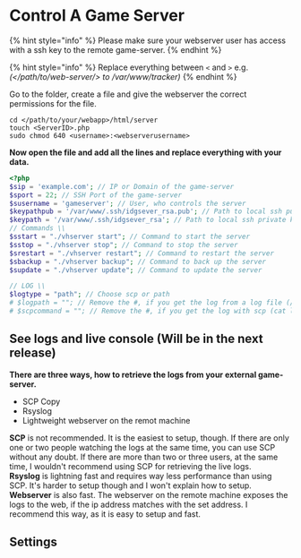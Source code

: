 # Control A Game Server

{% hint style="info" %}
Please make sure your webserver user has access with a ssh key to the remote game-server.
{% endhint %}

{% hint style="info" %}
Replace everything between `<` and `>` e.g. _(\</path/to/web-server/> to /var/www/tracker)_
{% endhint %}

Go to the folder, create a file and give the webserver the correct permissions for the file.

```
cd </path/to/your/webapp>/html/server
touch <ServerID>.php
sudo chmod 640 <username>:<webserverusername>
```

**Now open the file and add all the lines and replace everything with your data.**

```php
<?php
$sip = 'example.com'; // IP or Domain of the game-server
$sport = 22; // SSH Port of the game-server
$susername = 'gameserver'; // User, who controls the server
$keypathpub = '/var/www/.ssh/idgsever_rsa.pub'; // Path to local ssh public key
$keypath = '/var/www/.ssh/idgsever_rsa'; // Path to local ssh private key
// Commands \\
$sstart = "./vhserver start"; // Command to start the server
$sstop = "./vhserver stop"; // Command to stop the server
$srestart = "./vhserver restart"; // Command to restart the server
$sbackup = "./vhserver backup"; // Command to back up the server
$supdate = "./vhserver update"; // Command to update the server

// LOG \\
$logtype = "path"; // Choose scp or path
# $logpath = ""; // Remove the #, if you get the log from a log file (/var/log/remotelogs/vhserver-console.log)
# $scpcommand = ""; // Remove the #, if you get the log with scp (cat log/console/vhserver-console.log)
```

## See logs and live console (Will be in the next release)

**There are three ways, how to retrieve the logs from your external game-server.**

* SCP Copy
* Rsyslog
* Lightweight webserver on the remot machine

**SCP** is not recommended. It is the easiest to setup, though. If there are only one or two people watching the logs at the same time, you can use SCP without any doubt. If there are more than two or three users, at the same time, I wouldn't recommend using SCP for retrieving the live logs.\
**Rsyslog** is lightning fast and requires way less performance than using SCP. It's harder to setup though and I won't explain how to setup.\
**Webserver** is also fast. The webserver on the remote machine exposes the logs to the web, if the ip address matches with the set address. I recommend this way, as it is easy to setup and fast.

## Settings
